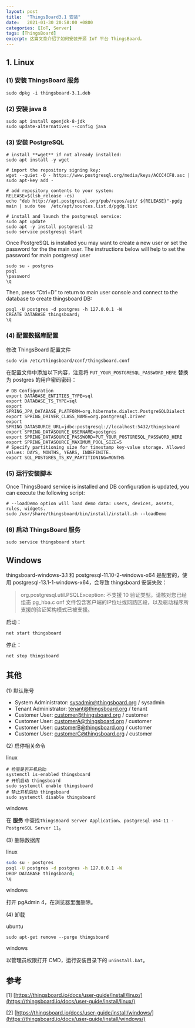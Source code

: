 ```yaml
---
layout: post
title:  "ThingsBoard3.1 安装"
date:   2021-01-30 20:58:00 +0800
categories: [IoT, Server]
tags: [ThingsBoard]
excerpt: 这篇文章介绍了如何安装开源 IoT 平台 ThingsBoard。
---
```


## 1. Linux

### (1) 安装 ThingsBoard 服务

```shell
sudo dpkg -i thingsboard-3.1.deb
```

### (2) 安装 java 8

```shell
sudo apt install openjdk-8-jdk
sudo update-alternatives --config java
```

### (3) 安装 PostgreSQL

```shell
# install **wget** if not already installed:
sudo apt install -y wget

# import the repository signing key:
wget --quiet -O - https://www.postgresql.org/media/keys/ACCC4CF8.asc | sudo apt-key add -

# add repository contents to your system:
RELEASE=$(lsb_release -cs)
echo "deb http://apt.postgresql.org/pub/repos/apt/ ${RELEASE}"-pgdg main | sudo tee  /etc/apt/sources.list.d/pgdg.list

# install and launch the postgresql service:
sudo apt update
sudo apt -y install postgresql-12
sudo service postgresql start
```

Once PostgreSQL is installed you may want to create a new user or set the password for the the main user.  The instructions below will help to set the password for main postgresql user

```shell
sudo su - postgres
psql
\password
\q
```

Then, press “Ctrl+D” to return to main user console and connect to the database to create thingsboard DB:

```shell
psql -U postgres -d postgres -h 127.0.0.1 -W
CREATE DATABASE thingsboard;
\q
```

### (4) 配置数据库配置

修改 ThingsBoard 配置文件

```shell
sudo vim /etc/thingsboard/conf/thingsboard.conf
```

在配置文件中添加以下内容，注意将 `PUT_YOUR_POSTGRESQL_PASSWORD_HERE` 替换为 postgres 的用户密码密码：

```shell
# DB Configuration 
export DATABASE_ENTITIES_TYPE=sql
export DATABASE_TS_TYPE=sql
export SPRING_JPA_DATABASE_PLATFORM=org.hibernate.dialect.PostgreSQLDialect
export SPRING_DRIVER_CLASS_NAME=org.postgresql.Driver
export SPRING_DATASOURCE_URL=jdbc:postgresql://localhost:5432/thingsboard
export SPRING_DATASOURCE_USERNAME=postgres
export SPRING_DATASOURCE_PASSWORD=PUT_YOUR_POSTGRESQL_PASSWORD_HERE
export SPRING_DATASOURCE_MAXIMUM_POOL_SIZE=5
# Specify partitioning size for timestamp key-value storage. Allowed values: DAYS, MONTHS, YEARS, INDEFINITE.
export SQL_POSTGRES_TS_KV_PARTITIONING=MONTHS
```

### (5) 运行安装脚本

Once ThingsBoard service is installed and DB configuration is updated, you can execute the following script:

```
# --loadDemo option will load demo data: users, devices, assets, rules, widgets.
sudo /usr/share/thingsboard/bin/install/install.sh --loadDemo
```

### (6) 启动 ThingsBoard 服务

```shell
sudo service thingsboard start
```

## Windows

thingsboard-windows-3.1 和 postgresql-11.10-2-windows-x64 是配套的，使用 postgresql-13.1-1-windows-x64，会导致 thingsboard 安装失败：

> org.postgresql.util.PSQLException: 不支援 10 验证类型。请核对您已经组态 pg_hba.c
> onf 文件包含客户端的IP位址或网路区段，以及驱动程序所支援的验证架构模式已被支援。

启动：

```
net start thingsboard
```

停止：

```
net stop thingsboard
```

## 其他

(1) 默认账号

- System Administrator: sysadmin@thingsboard.org / sysadmin
- Tenant Administrator: tenant@thingsboard.org / tenant
- Customer User: customer@thingsboard.org / customer
- Customer User: customerA@thingsboard.org / customer
- Customer User: customerB@thingsboard.org / customer
- Customer User: customerC@thingsboard.org / customer

(2) 启停相关命令

linux

```shell
# 检查是否开机启动
systemctl is-enabled thingsboard
# 开机启动 thingsboard
sudo systemctl enable thingsboard
# 禁止开机启动 thingsboard
sudo systemctl disable thingsboard
```

windows

在 **服务** 中查找`ThingsBoard Server Application`、`postgresql-x64-11 - PostgreSQL Server 11`。

(3) 删除数据库

linux

```bash
sudo su - postgres
psql -U postgres -d postgres -h 127.0.0.1 -W
DROP DATABASE thingsboard;
\q
```

windows

打开 pgAdmin 4，在浏览器里面删除。

(4) 卸载

ubuntu

```shell
sudo apt-get remove --purge thingsboard
```

windows

以管理员权限打开 CMD，运行安装目录下的 `uninstall.bat`。

## 参考

[1] [https://thingsboard.io/docs/user-guide/install/linux/](https://thingsboard.io/docs/user-guide/install/linux/)

[2] [https://thingsboard.io/docs/user-guide/install/windows/](https://thingsboard.io/docs/user-guide/install/windows/)